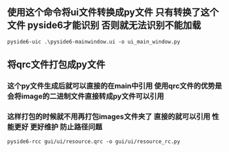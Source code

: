 ## 使用这个命令将ui文件转换成py文件 只有转换了这个文件 pyside6才能识别 否则就无法识别不能加载

```shell
pyside6-uic .\pyside6-mainwindow.ui -o ui_main_window.py
```

## 将qrc文件打包成py文件
### 这个py文件生成后就可以直接的在main中引用 使用qrc文件的优势是会将image的二进制文件直接转成py文件可以引用 
### 这样打包的时候就不用再打包images文件夹了 直接的就可以引用 性能更好 更好维护 防止路径问题
```shell
pyside6-rcc gui/ui/resource.qrc -o gui/ui/resource_rc.py
```